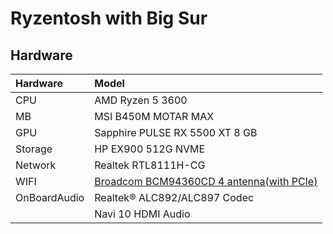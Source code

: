 # Ryzentosh with Big Sur

## Hardware
|Hardware|Model|
|:--------|:-------|
|CPU|AMD Ryzen 5 3600|
|MB|MSI B450M MOTAR MAX|
|GPU|Sapphire PULSE RX 5500 XT 8 GB|
|Storage|HP EX900 512G NVME|
|Network|Realtek RTL8111H-CG|
|WIFI|[Broadcom BCM94360CD 4 antenna(with PCIe)](https://item.taobao.com/item.htm?spm=a1z09.2.0.0.79bb2e8dcjflyY&id=522725741837&_u=nebs31fd657)|
|OnBoardAudio|Realtek® ALC892/ALC897 Codec|
             |Navi 10 HDMI Audio|
